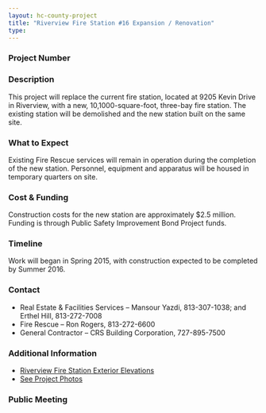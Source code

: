 ```yaml
---
layout: hc-county-project
title: "Riverview Fire Station #16 Expansion / Renovation"
type:
---
```


### Project Number



### Description

This project will replace the current fire station, located at 9205 Kevin Drive in Riverview, with a new, 10,1000-square-foot, three-bay fire station. The existing station will be demolished and the new station built on the same site.

### What to Expect

Existing Fire Rescue services will remain in operation during the completion of the new station. Personnel, equipment and apparatus will be housed in temporary quarters on site.

### Cost & Funding

Construction costs for the new station are approximately $2.5 million. Funding is through Public Safety Improvement Bond Project funds.

### Timeline

Work will began in Spring 2015, with construction expected to be completed by Summer 2016.

### Contact

* Real Estate & Facilities Services – Mansour Yazdi, 813-307-1038; and Erthel Hill, 813-272-7008
* Fire Rescue – Ron Rogers, 813-272-6600
* General Contractor – CRS Building Corporation, 727-895-7500

### Additional Information

* [Riverview Fire Station Exterior Elevations](http://www.hillsboroughcounty.org/DocumentCenter/View/15497)
* [See Project Photos](http://www.hillsboroughcounty.org/gallery.aspx?AID=68)

### Public Meeting
